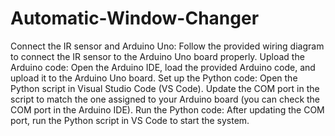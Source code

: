 # Automatic-Window-Changer
Connect the IR sensor and Arduino Uno: Follow the provided wiring diagram to connect the IR sensor to the Arduino Uno board properly.
Upload the Arduino code: Open the Arduino IDE, load the provided Arduino code, and upload it to the Arduino Uno board.
Set up the Python code: Open the Python script in Visual Studio Code (VS Code). Update the COM port in the script to match the one assigned to your Arduino board (you can check the COM port in the Arduino IDE).
Run the Python code: After updating the COM port, run the Python script in VS Code to start the system.
